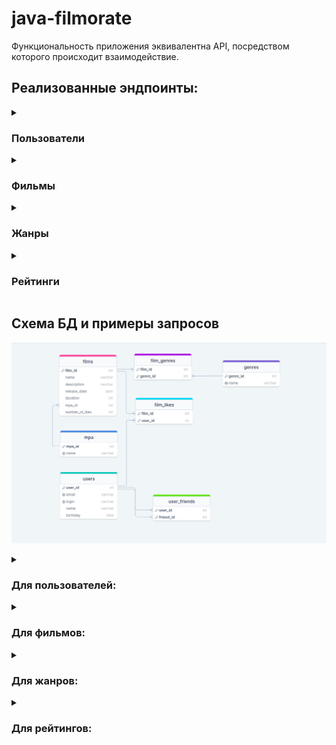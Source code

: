 # java-filmorate

Функциональность приложения эквивалентна API, посредством которого происходит взаимодействие.
## Реализованные эндпоинты:

<details> 
 <summary><h3>Пользователи</h3></summary>

* **GET** /users - получение списка всех пользователей
* **GET** /users/{userId} - получение информации о пользователе по его id
* **POST** /users - создание пользователя
* **PUT** /users - редактирование пользователя
* **PUT** /users/{id}/friends/{friendId} — добавление в друзья
* **DELETE** /users/{id}/friends/{friendId} — удаление из друзей
* **GET** /users/{id}/friends — возвращает список пользователей, являющихся его друзьями
* **GET** /users/{id}/friends/common/{otherId} — список друзей, общих с другим пользователем
</details>

<details>
  <summary><h3>Фильмы</h3></summary>

* **GET** /films - получение списка всех фильмов
* **GET** /films/{filmId} - получение информации о фильме по его id
* **POST** /films - создание фильма
* **PUT** /films - редактирование фильма
* **PUT** /films/{id}/like/{userId} — пользователь ставит лайк фильму
* **DELETE** /films/{id}/like/{userId} — пользователь удаляет лайк
* **GET** /films/popular?count={count} — возвращает список из первых count фильмов по количеству лайков. Если значение параметра count не задано, возвращает первые 10

</details>
<details>
  <summary><h3>Жанры</h3></summary>

* **GET** /genres - получение списка всех жанров
* **GET** /genres/{id} - получение информации о жанре по его id

</details>
<details>
  <summary><h3>Рейтинги</h3></summary>

* **GET** /mpa - получение списка всех рейтингов
* **GET** /mpa/{id} - получение информации о рейтинге по его id

</details>

## Схема БД и примеры запросов

![plot](./src/main/resources/db.png)

<details>
  <summary><h3>Для пользователей:</h3></summary>

* создание пользователя
```SQL
INSERT INTO users (email, login, name, birthday)
VALUES ( ?, ?, ?, ? );
```
* редактирование пользователя
```SQL
UPDATE users
SET email = ?,
    login = ?,
    name = ?,
    birthday = ?
WHERE user_id = ?
```
* получение списка всех пользователей
```SQL
SELECT *
FROM users
```
* получение информации о пользователе по его `id`
```SQL
SELECT *
FROM users
WHERE user_id = ?
```
* добавление в друзья
```SQL
INSERT INTO user_friends(user_id, friend_id) VALUES (?, ?)

```
* удаление из друзей
```SQL
DELETE
FROM user_friends
WHERE user_id = ? AND friend_id = ?
```
* возвращает список пользователей, являющихся его друзьями
```SQL
select * from USERS 
where USER_ID in
(select FRIEND_ID from USER_FRIENDS 
where USER_ID = ?)
```
* список друзей, общих с другим пользователем
```SQL
SELECT users.*
FROM users
INNER JOIN user_friends ON users.user_id = user_friends.friend_id
WHERE user_friends.user_id = ?

INTERSECT

SELECT users.*
FROM users
INNER JOIN user_friends ON users.user_id = user_friends.friend_id
WHERE user_friends.user_id = ?
```

</details>
<details>
  <summary><h3>Для фильмов:</h3></summary>

* создание фильма
```SQL
INSERT INTO films (name, description, release_date, duration_in_minutes, mpa_id)
VALUES (?, ?, ?, ?, ?)
```
* редактирование фильма
```SQL
UPDATE films
SET name = ?,
    description = ?,
    release_date = ?,
    duration_in_minutes = ?,
    mpa_id = ?
WHERE film_id = ?
```
* получение списка всех фильмов
```SQL
SELECT * FROM films
```
* получение информации о фильме по его `id`
```SQL
SELECT * FROM films f  WHERE f.film_id = ?
```
* пользователь ставит лайк фильму
```SQL
INSERT INTO film_likes(film_id, user_id) VALUES (?, ?)
```
* пользователь удаляет лайк
```SQL
DELETE
FROM film_likes
WHERE film_id = ? AND user_id = ?
```
* возвращает список из первых `count` фильмов по количеству лайков
```SQL
SELECT * FROM films ORDER BY number_of_likes DESC LIMIT ?
```

</details>
<details>
  <summary><h3>Для жанров:</h3></summary>

* получение списка всех жанров
```SQL
SELECT *
FROM genres
ORDER BY genre_id
```
* получение информации о жанре по его `id`
```SQL
SELECT *
FROM genres
WHERE genre_id = ?
```

</details>
<details>
  <summary><h3>Для рейтингов:</h3></summary>

* получение списка всех рейтингов
```SQL
SELECT *
FROM mpa
ORDER BY mpa_id
```
* получение информации о рейтинге по его `id`
```SQL
SELECT *
FROM mpa
WHERE mpa_id = ?
```

</details>